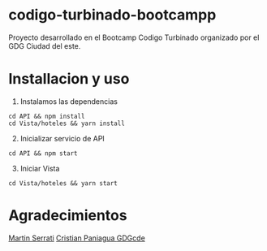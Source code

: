 # codigo-turbinado-bootcampp
Proyecto desarrollado en el Bootcamp Codigo Turbinado organizado por el GDG Ciudad del este.
# Installacion y uso
1. Instalamos las dependencias 
```
cd API && npm install
cd Vista/hoteles && yarn install
```
2. Inicializar servicio de API
```
cd API && npm start
```
3. Iniciar Vista
```
cd Vista/hoteles && yarn start
```

# Agradecimientos

[Martin Serrati](https://github.com/msvzero)
[Cristian Paniagua ](https://github.com/cristianpy)
[GDGcde ](https://facebook.com/GDGcde)
